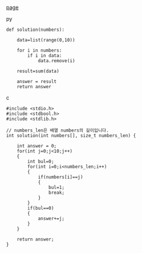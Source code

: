 [page](https://programmers.co.kr/learn/courses/30/lessons/86051)

py
 
    def solution(numbers):

        data=list(range(0,10))

        for i in numbers:
            if i in data:
                data.remove(i)

        result=sum(data)

        answer = result
        return answer

c

    #include <stdio.h>
    #include <stdbool.h>
    #include <stdlib.h>

    // numbers_len은 배열 numbers의 길이입니다.
    int solution(int numbers[], size_t numbers_len) {

        int answer = 0;
        for(int j=0;j<10;j++)
        {
            int bul=0;
            for(int i=0;i<numbers_len;i++)
            {
                if(numbers[i]==j)
                {
                    bul=1;
                    break;
                }
            }
            if(bul==0)
            {
                answer+=j;   
            }
        }

        return answer;
    }
